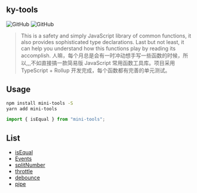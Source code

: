 ## ky-tools

![GitHub](https://img.shields.io/github/license/kyleezhang/mini-tools)
![GitHub](https://img.shields.io/bundlephobia/min/ky-tools)

> This is a safety and simply JavaScript library of common functions, it also provides sophisticated type declarations. Last but not least, it can help you understand how this functions play by reading its accomplish.
> 人嘛，每个月总是会有一时冲动想手写一些函数的时候，所以,,,不如直接搞一款简易版 JavaScript 常用函数工具库。项目采用 TypeScript + Rollup 开发完成，每个函数都有完善的单元测试。

## Usage

```sh
npm install mini-tools -S
yarn add mini-tools
```

```js
import { isEqual } from "mini-tools";
```

## List

- <a href="https://github.com/kyleezhang/mini-tools/blob/master/lib/equal/README.md">isEqual</a>
- <a href="https://github.com/kyleezhang/mini-tools/blob/master/lib/event/README.md">Events</a>
- <a href="https://github.com/kyleezhang/mini-tools/blob/master/lib/number/README.md">splitNumber</a>
- <a href="https://github.com/kyleezhang/mini-tools/blob/master/lib/throttle/README.md">throttle</a>
- <a href="https://github.com/kyleezhang/mini-tools/blob/master/lib/debounce/README.md">debounce</a>
- <a href="https://github.com/kyleezhang/mini-tools/blob/master/lib/pipe/README.md">pipe</a>
